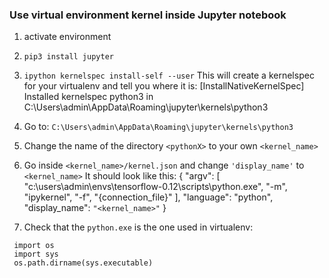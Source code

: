 ### Use virtual environment kernel inside Jupyter notebook
1. activate environment 

2. `pip3 install jupyter`

3. `ipython kernelspec install-self --user` 
This will create a kernelspec for your virtualenv and tell you where it is:
[InstallNativeKernelSpec] Installed kernelspec python3 in C:\Users\admin\AppData\Roaming\jupyter\kernels\python3 

4. Go to: `C:\Users\admin\AppData\Roaming\jupyter\kernels\python3`

5. Change the name of the directory `<pythonX>` to your own `<kernel_name>`

6. Go inside `<kernel_name>/kernel.json` and change `'display_name'` to `<kernel_name>`
It should look like this:
{
 "argv": [
  "c:\\users\\admin\\envs\\tensorflow-0.12\\scripts\\python.exe",
  "-m",
  "ipykernel",
  "-f",
  "{connection_file}"
 ],
 "language": "python",
 "display_name": `"<kernel_name>"`
}

7. Check that the `python.exe` is the one used in virtualenv:
```
 import os
 import sys
 os.path.dirname(sys.executable)
 ```
